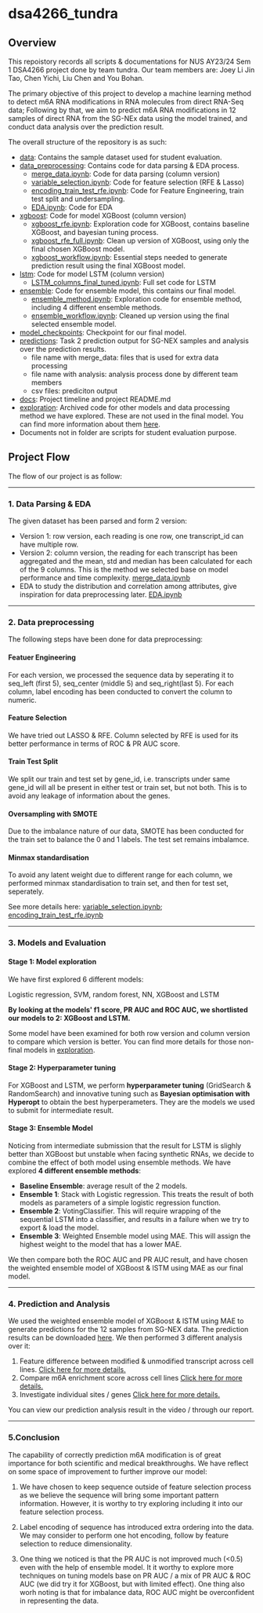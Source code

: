 # dsa4266_tundra

## Overview 
This repoistory records all scripts & documentations for NUS AY23/24 Sem 1 DSA4266 project done by team tundra. Our team members are: Joey Li Jin Tao, Chen Yichi, Liu Chen and You Bohan. 

The primary objective of this project to develop a machine learning method to detect m6A RNA modifications in RNA molecules from direct RNA-Seq data; Following by that, we aim to predict m6A RNA modifications in 12 samples of direct RNA from the SG-NEx data using the model trained, and conduct data analysis over the prediction result. 

The overall structure of the repository is as such: 
* [data](../data): Contains the sample dataset used for student evaluation. 
* [data_preprocessing](../data_preprocessing): Contains code for data parsing & EDA process. 
    * [merge_data.ipynb](../data_preprocessing/merge_data.ipynb): Code for data parsing (column version)
    * [variable_selection.ipynb](../data_preprocessing/variable_selection.ipynb): Code for feature selection (RFE & Lasso) 
    * [encoding_train_test_rfe.ipynb](../data_preprocessing/encoding_train_test_rfe.ipynb): Code for Feature Engineering, train test split and undersampling. 
    * [EDA.ipynb](../data_preprocessing/EDA.ipynb): Code for EDA
* [xgboost](../xgboost): Code for model XGBoost (column version)
    * [xgboost_rfe.ipynb](../xgboost/xgboost_rfe.ipynb): Exploration code for XGBoost, contains baseline XGBoost, and bayesian tuning process. 
    * [xgboost_rfe_full.ipynb](../xgboost/xgboost_rfe_full.ipynb): Clean up version of XGBoost, using only the final chosen XGBoost model. 
    * [xgboost_workflow.ipynb](../xgboost/xgboost_workflow.ipynb): Essential steps needed to generate prediction result using the final XGBoost model. 
* [lstm](../lstm): Code for model LSTM (column version)
    * [LSTM_columns_final_tuned.ipynb](../lstm/LSTM_columns_final_tuned.ipynb): Full set code for LSTM 
* [ensemble](../ensemble): Code for ensemble model, this contains our final model. 
    * [ensemble_method.ipynb](../ensemble/ensemble_method.ipynb): Exploration code for ensemble method, including 4 different ensemble methods. 
    * [ensemble_workflow.ipynb](../ensemble/ensemble_workflow.ipynb): Cleaned up version using the final selected ensemble model. 
* [model_checkpoints](../model_checkpoints): Checkpoint for our final model. 
* [predictions](../predictions): Task 2 prediction output for SG-NEX samples and analysis over the prediction results. 
    * file name with merge_data: files that is used for extra data processing
    * file name with analysis: analysis process done by different team members 
    * csv files: prediciton output 
* [docs](../docs): Project timeline and project README.md 
* [exploration](../exploration): Archived code for other models and data processing method we have explored. These are not used in the final model. You can find more information about them [here](../exploration/README.md). 
* Documents not in folder are scripts for student evaluation purpose.

## Project Flow 

The flow of our project is as follow: 

---
### 1. Data Parsing & EDA
The given dataset has been parsed and form 2 version:
- Version 1: row version, each reading is one row, one transcript_id can have multiple row. 
- Version 2: column version, the reading for each transcript has been aggregated and the mean, std and median has been calculated for each of the 9 columns. This is the method we selected base on model performance and time complexity. [merge_data.ipynb](../data_preprocessing/merge_data.ipynb)
- EDA to study the distribution and correlation among attributes, give inspiration for data preprocessing later. [EDA.ipynb](../data_preprocessing/EDA.ipynb)

---
### 2. Data preprocessing
The following steps have been done for data preprocessing: 
#### Featuer Engineering 
For each version, we processed the sequence data by seperating it to seq_left (first 5), seq_center (middle 5) and seq_right(last 5). For each column, label encoding has been conducted to convert the column to numeric. 
#### Feature Selection 
We have tried out LASSO & RFE. Column selected by RFE is used for its better performance in terms of ROC & PR AUC score. 
#### Train Test Split 
We split our train and test set by gene_id, i.e. transcripts under same gene_id will all be present in either test or train set, but not both. This is to avoid any leakage of information about the genes. 
#### Oversampling with SMOTE
Due to the imbalance nature of our data, SMOTE has been conducted for the train set to balance the 0 and 1 labels. The test set remains imbalamce. 
#### Minmax standardisation 
To avoid any latent weight due to different range for each column, we performed minmax standardisation to train set, and then for test set, seperately. 

See more details here: [variable_selection.ipynb](../data_preprocessing/variable_selection.ipynb); [encoding_train_test_rfe.ipynb](../data_preprocessing/mencoding_train_test_rfe.ipynb)

---
### 3. Models and Evaluation 

#### Stage 1: Model exploration 

We have first explored 6 different models: 

Logistic regression, SVM, random forest, NN, XGBoost and LSTM 

**By looking at the models' f1 score, PR AUC and ROC AUC, we shortlisted our models to 2: XGBoost and LSTM.** 

Some model have been examined for both row version and column version to compare which version is better. You can find more details for those non-final models in [exploration](../exploration). 

#### Stage 2: Hyperparameter tuning 

For XGBoost and LSTM, we perform **hyperparameter tuning** (GridSearch & RandomSearch) and innovative tuning such as **Bayesian optimisation with Hyperopt** to obtain the best hyperperameters. They are the models we used to submit for intermediate result. 

#### Stage 3: Ensemble Model 

Noticing from intermediate submission that the result for LSTM is slighly better than XGBoost but unstable when facing synthetic RNAs, we decide to combine the effect of both model using ensemble methods. We have explored **4 different ensemble methods**: 
* **Baseline Ensemble**: average result of the 2 models. 
* **Ensemble 1**: Stack with Logistic regression. This treats the result of both models as parameters of a simple logistic regression function. 
* **Ensemble 2**: VotingClassifier. This will require wrapping of the sequential LSTM into a classifier, and results in a failure when we try to export & load the model. 
* **Ensemble 3**: Weighted Ensemble model using MAE. This will assign the highest weight to the model that has a lower MAE. 


We then compare both the ROC AUC and PR AUC result, and have chosen the weighted ensemble model of XGBoost & lSTM using MAE as our final model. 

---
### 4. Prediction and Analysis 
We used the weighted ensemble model of XGBoost & lSTM using MAE to generate predictions for the 12 samples from SG-NEX data. The prediction results can be downloaded [here](https://drive.google.com/drive/folders/17qPZh2BZ2AEghl2QDeXQ8CpqGi8OnXz4?usp=sharing). We then performed 3 different analysis over it: 
1. Feature difference between modified & unmodified transcript across cell lines. [Click here for more details.](../predictions/liuchen_analysis.ipynb)
2. Compare m6A enrichment score across cell lines [Click here for more details.](../predictions/prediction_analysis_part2.ipynb)
3. Investigate individual sites / genes [Click here for more details.](../predictions/predict_analytics_bohan.ipynb)

You can view our prediction analysis result in the video / through our report. 

---
### 5.Conclusion
The capability of correctly prediction m6A modification is of great importance for both scientific and medical breakthroughs. We have reflect on some space of improvement to further improve our model: 

1. We have chosen to keep sequence outside of feature selection process as we believe the sequence will bring some important pattern information. However, it is worthy to try exploring including it into our feature selection process. 

2. Label encoding of sequence has introduced extra ordering into the data. We may consider to perform one hot encoding, follow by feature selection to reduce dimensionality. 

3. One thing we noticed is that the PR AUC is not improved much (<0.5) even with the help of ensemble model. It it worthy to explore more techniques on tuning models base on PR AUC / a mix of PR AUC & ROC AUC (we did try it for XGBoost, but with limited effect). One thing also worh noting is that for imbalance data, ROC AUC might be overconfident in representing the data. 
